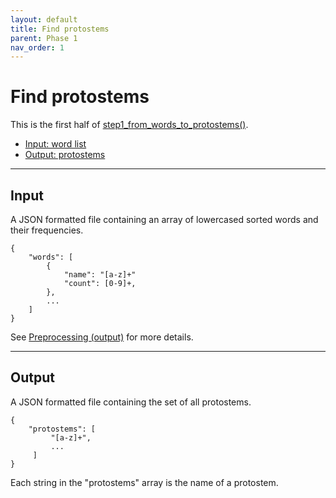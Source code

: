 ```yaml
---
layout: default
title: Find protostems
parent: Phase 1
nav_order: 1
---
```


# Find protostems

This is the first half of [step1_from_words_to_protostems()](https://github.com/edahlgren/QtLing/blob/6df4bf4898274a26db7fc961f4cc7e8f7c0a91eb/QtLing/lexicon_crab1.cpp#L76).

+ [Input: word list](#input)
+ [Output: protostems](#output)

---

## Input

A JSON formatted file containing an array of lowercased sorted words and their frequencies.

```
{
    "words": [
        {
            "name": "[a-z]+"
            "count": [0-9]+,
        },
        ...
    ]
}
```

See [Preprocessing (output)](../Preprocessing.html#output) for more details.

---

## Output

A JSON formatted file containing the set of all protostems.

```
{
    "protostems": [
         "[a-z]+",
         ...
     ]
}
```

Each string in the "protostems" array is the name of a protostem.

